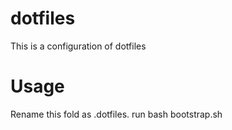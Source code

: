 # dotfiles
This is a configuration of dotfiles

# Usage
Rename this fold as .dotfiles. run bash bootstrap.sh

